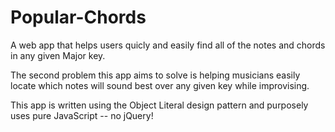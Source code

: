 # Popular-Chords

A web app that helps users quicly and easily find all of the notes and chords in any given Major key.

The second problem this app aims to solve is helping musicians easily locate which notes will sound best over any given key while improvising. 

This app is written using the Object Literal design pattern and purposely uses pure JavaScript -- no jQuery!
